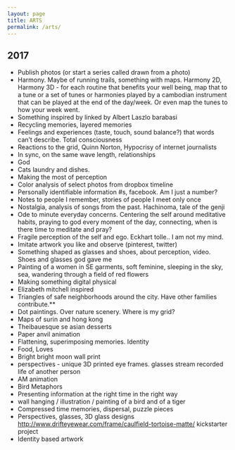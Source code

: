 ```yaml
---
layout: page
title: ARTS
permalink: /arts/
---
```


## 2017 

* Publish photos (or start a series called drawn from a photo)
* Harmony. Maybe of running trails, something with maps. Harmony 2D, Harmony 3D - for each routine that benefits your well being, map that to a tune or a set of tunes or harmonies played by a cambodian instrument that can be played at the end of the day/week. Or even map the tunes to how your week went. 
* Something inspired by linked by Albert Laszlo barabasi
* Recycling memories, layered memories
* Feelings and experiences (taste, touch, sound balance?) that words can’t describe. Total consciousness
* Reactions to the grid, Quinn Norton, Hypocrisy of internet journalists
* In sync, on the same wave length, relationships
* God
* Cats laundry and dishes. 
* Making the most of perception
* Color analysis of select photos from dropbox timeline
* Personally identifiable information #s, facebook. Am I just a number?
* Notes to people I remember, stories of people I meet only once
* Nostalgia, analysis of songs from the past. Hachinoma, tale of the genji
* Ode to minute everyday concerns. Centering the self around meditative habits, praying to god every moment of the day, connecting, when is there time to meditate and pray?
* Fragile perception of the self and ego. Eckhart tolle.. I am not my mind.
* Imitate artwork you like and observe (pinterest, twitter)
* Something shaped as glasses and shoes, about perception, video.  Shoes and glasses god gave me
* Painting of a women in SE garments, soft feminine, sleeping in the sky, sea, wandering through a field of red flowers
* Making something digital physical
* Elizabeth mitchell inspired
* Triangles of safe neighborhoods around the city. Have other families contribute.**
* Dot paintings. Over nature scenery. Where is my grid?
* Maps of surin and hong kong
* Theibauesque se asian desserts
* Paper anvil animation
* Flattening, superimposing memories. Identity
* Food, Loves
* Bright bright moon wall print
* perspectives - unique 3D printed eye frames. glasses stream recorded life of another person 
* AM animation
* Bird Metaphors
* Presenting information at the right time in the right way
* wall hanging / illustration / painting of a bird and of a tiger
* Compressed time memories,  dispersal,  puzzle pieces
* Perspectives, glasses, 3D glass designs http://www.drifteyewear.com/frame/caulfield-tortoise-matte/ kickstarter project
* Identity based artwork

